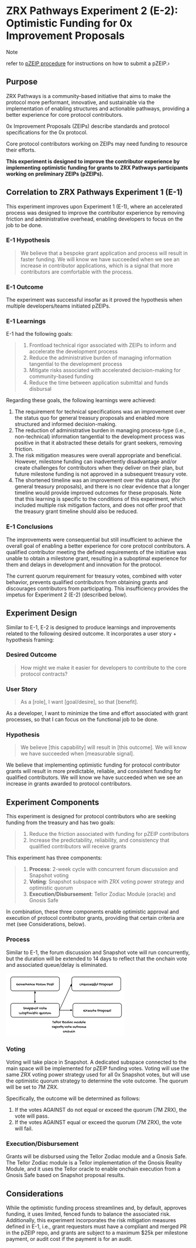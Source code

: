 # ZRX Pathways Experiment 2 (E-2): Optimistic Funding for 0x Improvement Proposals

> [!NOTE]
> refer to [pZEIP procedure](./pZEIPs/README.md) for instructions on how to submit a pZEIP.›

## Purpose
ZRX Pathways is a community-based initiative that aims to make the protocol more performant, innovative, and sustainable via the implementation of enabling structures and actionable pathways, providing a better experience for core protocol contributors.

0x Improvement Proposals (ZEIPs) describe standards and protocol specifications for the 0x protocol.

Core protocol contributors working on ZEIPs may need funding to resource their efforts. 

**This experiment is designed to improve the contributor experience by implementing optimistic funding for grants to ZRX Pathways participants working on preliminary ZEIPs (pZEIPs).**

## Correlation to ZRX Pathways Experiment 1 (E-1)
This experiment improves upon Experiment 1 (E-1), where an accelerated process was designed to improve the contributor experience by removing friction and administrative overhead, enabling developers to focus on the job to be done. 

### E-1 Hypothesis
> We believe that a bespoke grant application and process will result in faster funding. We will know we have succeeded when we see an increase in contributor applications, which is a signal that more contributors are comfortable with the process.

### E-1 Outcome
The experiment was successful insofar as it proved the hypothesis when multiple developers/teams initiated pZEIPs. 

### E-1 Learnings 
E-1 had the following goals:
>1. Frontload technical rigor associated with ZEIPs to inform and accelerate the development process
>2. Reduce the administrative burden of managing information tangential to the development process
>3. Mitigate risks associated with accelerated decision-making for community-based funding
>4. Reduce the time between application submittal and funds disbursal

Regarding these goals, the following learnings were achieved:
1. The requirement for technical specifications was an improvement over the status quo for general treasury proposals and enabled more structured and informed decision-making.
2. The reduction of administrative burden in managing process-type (i.e., non-technical) information tangential to the development process was positive in that it abstracted these details for grant seekers, removing friction. 
3. The risk mitigation measures were overall appropriate and beneficial. However, milestone funding can inadvertently disadvantage and/or create challenges for contributors when they deliver on their plan, but future milestone funding is not approved in a subsequent treasury vote. 
4. The shortened timeline was an improvement over the status quo (for general treasury proposals), and there is no clear evidence that a longer timeline would provide improved outcomes for these proposals. Note that this learning is specific to the conditions of this experiment, which included multiple risk mitigation factors, and does not offer proof that the treasury grant timeline should also be reduced. 

### E-1 Conclusions
The improvements were consequential but still insufficient to achieve the overall goal of enabling a better experience for core protocol contributors. A qualified contributor meeting the defined requirements of the initiative was unable to obtain a milestone grant, resulting in a suboptimal experience for them and delays in development and innovation for the protocol. 

The current quorum requirement for treasury votes, combined with voter behavior, prevents qualified contributors from obtaining grants and discourages contributors from participating. This insufficiency provides the impetus for Experiment 2 (E-2) (described below).

## Experiment Design
Similar to E-1, E-2 is designed to produce learnings and improvements related to the following desired outcome. It incorporates a user story + hypothesis framing:

### Desired Outcome
> How might we make it easier for developers to contribute to the core protocol contracts?

### User Story
> As a [role], I want [goal/desire], so that [benefit].

As a developer, I want to minimize the time and effort associated with grant processes, so that I can focus on the functional job to be done.

### Hypothesis
> We believe [this capability] will result in [this outcome]. We will know we have succeeded when [measurable signal].

We believe that implementing optimistic funding for protocol contributor grants will result in more predictable, reliable, and consistent funding for qualified contributors. We will know we have succeeded when we see an increase in grants awarded to protocol contributors.

## Experiment Components
This experiment is designed for protocol contributors who are seeking funding from the treasury and has two goals:

> 1. Reduce the friction associated with funding for pZEIP contributors
> 2. Increase the predictability, reliability, and consistency that qualified contributors will receive grants

This experiment has three components:

> 1. **Process**: 2-week cycle with concurrent forum discussion and Snapshot voting
> 2. **Voting**: Snapshot subspace with ZRX voting power strategy and optimistic quorum
> 3. **Execution/Disbursement**: Tellor Zodiac Module (oracle) and Gnosis Safe

In combination, these three components enable optimistic approval and execution of protocol contributor grants, providing that certain criteria are met (see Considerations, below). 

### Process
Similar to E-1, the forum discussion and Snapshot vote will run concurrently, but the duration will be extended to 14 days to reflect that the onchain vote and associated queue/delay is eliminated. 

![E2 process flow](./assets/e2%20process%20flow.png)

### Voting
Voting will take place in Snapshot. A dedicated subspace connected to the main space will be implemented for pZEIP funding votes. Voting will use the same ZRX voting power strategy used for all 0x Snapshot votes, but will use the optimistic quorum strategy to determine the vote outcome. The quorum will be set to 7M ZRX. 

Specifically, the outcome will be determined as follows:

1. If the votes AGAINST do not equal or exceed the quorum (7M ZRX), the vote will pass. 
2. If the votes AGAINST equal or exceed the quorum (7M ZRX), the vote will fail.

### Execution/Disbursement
Grants will be disbursed using the Tellor Zodiac module and a Gnosis Safe. The Tellor Zodiac module is a Tellor implementation of the Gnosis Reality Module, and it uses the Tellor oracle to enable onchain execution from a Gnosis Safe based on Snapshot proposal results. 

## Considerations
While the optimistic funding process streamlines and, by default, approves funding, it uses limited, fenced funds to balance the associated risk. Additionally, this experiment incorporates the risk mitigation measures defined in E-1, i.e., grant requestors must have a compliant and merged PR in the pZEIP repo, and grants are subject to a maximum $25k per milestone payment, or audit cost if the payment is for an audit. 
